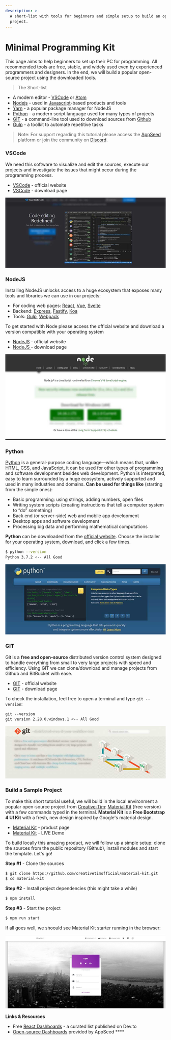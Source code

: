 ```yaml
---
description: >-
  A short-list with tools for beginners and simple setup to build an open-source
  project.
---
```


# Minimal Programming Kit

This page aims to help beginners to set up their PC for programming. All recommended tools are free, stable, and widely used even by experienced programmers and designers. In the end, we will build a popular open-source project using the downloaded tools. 

> The Short-list

* A modern editor - [VSCode](https://code.visualstudio.com/) or [Atom](https://atom.io/)
* [Nodejs](https://nodejs.org/en/) - used in [Javascript](https://developer.mozilla.org/en-US/docs/Web/JavaScript)-based products and tools
* [Yarn](https://yarnpkg.com/) - a popular package manager for NodeJS 
* [Python](https://www.python.org/) - a modern script language used for many types of projects 
* [GIT](https://git-scm.com/) - a command-line tool used to download sources from [Github](https://github.com/)
* [Gulp](https://gulpjs.com/) - a toolkit to automate repetitive tasks 



> Note: For support regarding this tutorial please access the [AppSeed](https://appseed.us) platform or join the community on [Discord](https://discord.gg/fZC6hup).



### VSCode

We need this software to visualize and edit the sources, execute our projects and investigate the issues that might occur during the programming process. 

* [VSCode](https://code.visualstudio.com/) - official website
* [VSCode](https://code.visualstudio.com/Download) - download page

![Programming Kit - VSCode editor.](../../.gitbook/assets/programming-kit-vscode.jpg)

### 

### NodeJS

Installing NodeJS unlocks access to a huge ecosystem that exposes many tools and libraries we can use in our projects:

* For coding web pages: [React](https://reactjs.org/), [Vue](https://vuejs.org/), [Svelte](https://svelte.dev/)
* Backend: [Express](https://expressjs.com/), [Fastify](https://www.fastify.io/), [Koa](https://koajs.com/)
* Tools: [Gulp](https://gulpjs.com/), [Webpack](https://webpack.js.org/)

To get started with Node please access the official website and download a version compatible with your operating system

*  [NodeJS](https://nodejs.org/en/) - official website
* [NodeJS ](https://nodejs.org/en/download/)- download page

![Programming Kit - NodeJS.](../../.gitbook/assets/programming-kit-nodejs.jpg)

### 

### Python 

[Python](https://www.python.org/) is a general-purpose coding language—which means that, unlike HTML, CSS, and JavaScript, it can be used for other types of programming and software development besides web development. Python is interpreted, easy to learn surrounded by a huge ecosystem, actively supported and used in many industries and domains. **Can be used for things like** \(starting from the simple ones\): 

* Basic programming: using strings, adding numbers, open files
* Writing system scripts \(creating instructions that tell a computer system to “do” something\)
* Back end \(or server-side\) web and mobile app development
* Desktop apps and software development
* Processing big data and performing mathematical computations

**Python** can be downloaded from the [official website](https://www.python.org/). Choose the installer for your operating system, download, and click a few times.

```bash
$ python --version
Python 3.7.2 <-- All Good
```

![Programming Kit - Python Interpreter.](../../.gitbook/assets/programming-kit-python.jpg)



### GIT

Git is a **free and open-source** distributed version control system designed to handle everything from small to very large projects with speed and efficiency. Using GIT we can clone/download and manage projects from Github and BitBucket with ease. 

* [GIT](https://git-scm.com/) - official website
* [GIT](https://git-scm.com/downloads) - download page

To check the installation,  feel free to open a terminal and type  `git --version`:

```text
git --version
git version 2.28.0.windows.1 <-- All Good
```

![Programming Kit - GIT versioning tool.](../../.gitbook/assets/programming-kit-git.jpg)



### Build a Sample Project

To make this short tutorial useful, we will build in the local environment a popular open-source project from [Creative-Tim](https://bit.ly/3fKQZaL): [Material Kit](https://bit.ly/3u2lZc6) \(free version\) with a few commands typed in the terminal.  **Material Kit** is a **Free Bootstrap 4 UI Kit** with a fresh, new design inspired by Google's material design.  

* [Material Kit](https://bit.ly/3u2lZc6) - product page
* [Material Kit](https://bit.ly/2RMZDO4) - LIVE Demo 

To build locally this amazing product, we will follow up a simple setup: clone the sources from the public repository \(Github\), install modules and start the template. Let's go!

**Step \#1** - Clone the sources

```bash
$ git clone https://github.com/creativetimofficial/material-kit.git
$ cd material-kit
```

 **Step \#2** - Install project dependencies \(this might take a while\)

```bash
$ npm install
```

 **Step \#3** - Start the project

```bash
$ npm run start
```

If all goes well, we shoould see Material Kit starter running in the browser: 

![Programming Kit - Sample Project.](../../.gitbook/assets/programming-kit-build-sample-materialkit.jpg)

**Links & Resources**

* Free [React Dashboards](https://dev.to/sm0ke/react-dashboards-open-source-apps-1c7j) - a curated list published on Dev.to
* [Open-source Dashboards](https://appseed.us/admin-dashboards/open-source) provided by AppSeed **** 

